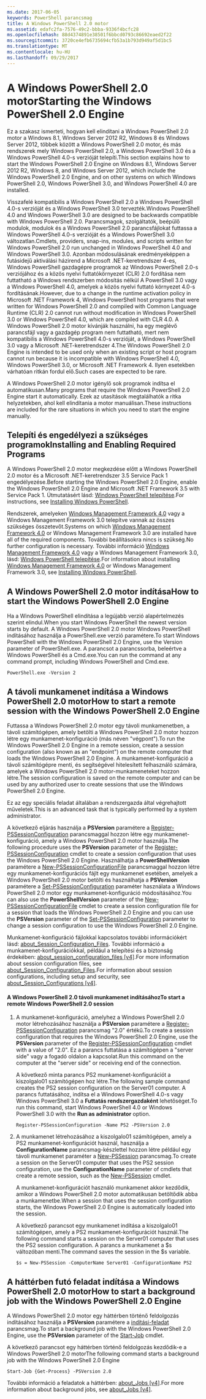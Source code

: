 ```yaml
---
ms.date: 2017-06-05
keywords: PowerShell parancsmag
title: A Windows PowerShell 2.0 motor
ms.assetid: edafc2fa-7576-49c2-bbba-9336f4bcfc28
ms.openlocfilehash: 88d4374891e38501f6bbcd0793c86692eaed2f22
ms.sourcegitcommit: 3720ce4efb6735694cfb53a1b793d949af5d1bc5
ms.translationtype: MT
ms.contentlocale: hu-HU
ms.lasthandoff: 09/29/2017
---
```

# <a name="starting-the-windows-powershell-20-engine"></a><span data-ttu-id="cb446-103">A Windows PowerShell 2.0 motor</span><span class="sxs-lookup"><span data-stu-id="cb446-103">Starting the Windows PowerShell 2.0 Engine</span></span>
<span data-ttu-id="cb446-104">Ez a szakasz ismerteti, hogyan kell elindítani a Windows PowerShell 2.0 motor a Windows 8.1, Windows Server 2012 R2, Windows 8 és Windows Server 2012, többek között a Windows PowerShell 2.0 motor, és más rendszerek mely Windows PowerShell 2.0, a Windows PowerShell 3.0 és a Windows PowerShell 4.0-s verzióját telepíti.</span><span class="sxs-lookup"><span data-stu-id="cb446-104">This section explains how to start the Windows PowerShell 2.0 Engine on Windows 8.1, Windows Server 2012 R2, Windows 8, and Windows Server 2012, which include the Windows PowerShell 2.0 Engine, and on other systems on which Windows PowerShell 2.0, Windows PowerShell 3.0, and Windows PowerShell 4.0 are installed.</span></span>

<span data-ttu-id="cb446-105">Visszafelé kompatibilis a Windows PowerShell 2.0 a Windows PowerShell 4.0-s verzióját és a Windows PowerShell 3.0 tervezték.</span><span class="sxs-lookup"><span data-stu-id="cb446-105">Windows PowerShell 4.0 and Windows PowerShell 3.0 are designed to be backwards compatible with Windows PowerShell 2.0.</span></span> <span data-ttu-id="cb446-106">Parancsmagok, szolgáltatók, beépülő modulok, modulok és a Windows PowerShell 2.0 parancsfájlokat futtassa a Windows PowerShell 4.0-s verzióját és a Windows PowerShell 3.0 változatlan.</span><span class="sxs-lookup"><span data-stu-id="cb446-106">Cmdlets, providers, snap-ins, modules, and scripts written for Windows PowerShell 2.0 run unchanged in Windows PowerShell 4.0 and Windows PowerShell 3.0.</span></span> <span data-ttu-id="cb446-107">Azonban módosulásának eredményeképpen a futásidejű aktiválási házirend a Microsoft .NET-keretrendszer 4-es, Windows PowerShell gazdagépre programok az Windows PowerShell 2.0-s verziójához és a közös nyelvi futtatókörnyezet (CLR) 2.0 fordítása nem futtatható a Windows rendszerben módosítás nélkül A PowerShell 3.0 vagy a Windows PowerShell 4.0, amelyek a közös nyelvi futtató környezet 4.0-s fordításának.</span><span class="sxs-lookup"><span data-stu-id="cb446-107">However, due to a change in the runtime activation policy in Microsoft .NET Framework 4, Windows PowerShell host programs that were written for Windows PowerShell 2.0 and compiled with Common Language Runtime (CLR) 2.0 cannot run without modification in Windows PowerShell 3.0 or Windows PowerShell 4.0, which are compiled with CLR 4.0.</span></span> <span data-ttu-id="cb446-108">A Windows PowerShell 2.0 motor kívánják használni, ha egy meglévő parancsfájl vagy a gazdagép program nem futtatható, mert nem kompatibilis a Windows PowerShell 4.0-s verzióját, a Windows PowerShell 3.0 vagy a Microsoft .NET-keretrendszer 4.</span><span class="sxs-lookup"><span data-stu-id="cb446-108">The Windows PowerShell 2.0 Engine is intended to be used only when an existing script or host program cannot run because it is incompatible with Windows PowerShell 4.0, Windows PowerShell 3.0, or Microsoft .NET Framework 4.</span></span> <span data-ttu-id="cb446-109">Ilyen esetekben várhatóan ritkán fordul elő.</span><span class="sxs-lookup"><span data-stu-id="cb446-109">Such cases are expected to be rare.</span></span>

<span data-ttu-id="cb446-110">A Windows PowerShell 2.0 motor igénylő sok programok indítsa el automatikusan.</span><span class="sxs-lookup"><span data-stu-id="cb446-110">Many programs that require the Windows PowerShell 2.0 Engine start it automatically.</span></span> <span data-ttu-id="cb446-111">Ezek az utasítások megtalálhatók a ritka helyzetekben, ahol kell elindítania a motor manuálisan.</span><span class="sxs-lookup"><span data-stu-id="cb446-111">These instructions are included for the rare situations in which you need to start the engine manually.</span></span>

## <a name="installing-and-enabling-required-programs"></a><span data-ttu-id="cb446-112">Telepíti és engedélyezi a szükséges programok</span><span class="sxs-lookup"><span data-stu-id="cb446-112">Installing and Enabling Required Programs</span></span>
<span data-ttu-id="cb446-113">A Windows PowerShell 2.0 motor megkezdése előtt a Windows PowerShell 2.0 motor és a Microsoft .NET-keretrendszer 3.5 Service Pack 1 engedélyezése.</span><span class="sxs-lookup"><span data-stu-id="cb446-113">Before starting the Windows PowerShell 2.0 Engine, enable the Windows PowerShell 2.0 Engine and Microsoft .NET Framework 3.5 with Service Pack 1.</span></span> <span data-ttu-id="cb446-114">Útmutatásért lásd: [Windows PowerShell telepítése](Installing-Windows-PowerShell.md).</span><span class="sxs-lookup"><span data-stu-id="cb446-114">For instructions, see [Installing Windows PowerShell](Installing-Windows-PowerShell.md).</span></span>

<span data-ttu-id="cb446-115">Rendszerek, amelyeken [Windows Management Framework 4.0](http://go.microsoft.com/fwlink/?LinkID=293881) vagy a Windows Management Framework 3.0 telepítve vannak az összes szükséges összetevőt.</span><span class="sxs-lookup"><span data-stu-id="cb446-115">Systems on which [Windows Management Framework 4.0](http://go.microsoft.com/fwlink/?LinkID=293881) or Windows Management Framework 3.0 are installed have all of the required components.</span></span> <span data-ttu-id="cb446-116">További beállításokra nincs is szükség.</span><span class="sxs-lookup"><span data-stu-id="cb446-116">No further configuration is necessary.</span></span> <span data-ttu-id="cb446-117">További információ [Windows Management Framework 4.0](http://go.microsoft.com/fwlink/?LinkID=293881) vagy a Windows Management Framework 3.0, lásd: [Windows PowerShell telepítése](Installing-Windows-PowerShell.md).</span><span class="sxs-lookup"><span data-stu-id="cb446-117">For information about installing [Windows Management Framework 4.0](http://go.microsoft.com/fwlink/?LinkID=293881) or Windows Management Framework 3.0, see [Installing Windows PowerShell](Installing-Windows-PowerShell.md).</span></span>

## <a name="how-to-start-the-windows-powershell-20-engine"></a><span data-ttu-id="cb446-118">A Windows PowerShell 2.0 motor indítása</span><span class="sxs-lookup"><span data-stu-id="cb446-118">How to start the Windows PowerShell 2.0 Engine</span></span>
<span data-ttu-id="cb446-119">Ha a Windows PowerShell elindítása a legújabb verzió alapértelmezés szerint elindul.</span><span class="sxs-lookup"><span data-stu-id="cb446-119">When you start Windows PowerShell the newest version starts by default.</span></span> <span data-ttu-id="cb446-120">A Windows PowerShell 2.0 motor Windows PowerShell indításához használja a PowerShell.exe verzió paramétere.</span><span class="sxs-lookup"><span data-stu-id="cb446-120">To start Windows PowerShell with the Windows PowerShell 2.0 Engine, use the Version parameter of PowerShell.exe.</span></span> <span data-ttu-id="cb446-121">A parancsot a parancssorba, beleértve a Windows PowerShell és a Cmd.exe.</span><span class="sxs-lookup"><span data-stu-id="cb446-121">You can run the command at any command prompt, including Windows PowerShell and Cmd.exe.</span></span>

```
PowerShell.exe -Version 2
```

## <a name="how-to-start-a-remote-session-with-the-windows-powershell-20-engine"></a><span data-ttu-id="cb446-122">A távoli munkamenet indítása a Windows PowerShell 2.0 motor</span><span class="sxs-lookup"><span data-stu-id="cb446-122">How to start a remote session with the Windows PowerShell 2.0 Engine</span></span>
<span data-ttu-id="cb446-123">Futtassa a Windows PowerShell 2.0 motor egy távoli munkamenetben, a távoli számítógépen, amely betölti a Windows PowerShell 2.0 motor hozzon létre egy munkamenet-konfiguráció (más néven "végpont").</span><span class="sxs-lookup"><span data-stu-id="cb446-123">To run the Windows PowerShell 2.0 Engine in a remote session, create a session configuration (also known as an "endpoint") on the remote computer that loads the Windows PowerShell 2.0 Engine.</span></span> <span data-ttu-id="cb446-124">A munkamenet-konfiguráció a távoli számítógépre menti, és segítségével hitelesített felhasználó számára, amelyek a Windows PowerShell 2.0 motor-munkameneteket hozzon létre.</span><span class="sxs-lookup"><span data-stu-id="cb446-124">The session configuration is saved on the remote computer and can be used by any authorized user to create  sessions that use the Windows PowerShell 2.0 Engine.</span></span>

<span data-ttu-id="cb446-125">Ez az egy speciális feladat általában a rendszergazda által végrehajtott műveletek.</span><span class="sxs-lookup"><span data-stu-id="cb446-125">This is an advanced task that is typically performed by a system administrator.</span></span>

<span data-ttu-id="cb446-126">A következő eljárás használja a **PSVersion** paramétere a [Register-PSSessionConfiguration](https://technet.microsoft.com/en-us/library/e9152ae2-bd6d-4056-9bc7-dc1893aa29ea) parancsmaggal hozzon létre egy munkamenet-konfiguráció, amely a Windows PowerShell 2.0 motor használja.</span><span class="sxs-lookup"><span data-stu-id="cb446-126">The following procedure uses the **PSVersion** parameter of the [Register-PSSessionConfiguration](https://technet.microsoft.com/en-us/library/e9152ae2-bd6d-4056-9bc7-dc1893aa29ea) cmdlet to create a session configuration that uses the Windows PowerShell 2.0 Engine.</span></span> <span data-ttu-id="cb446-127">Használhatja a **PowerShellVersion** paramétere a [New-PSSessionConfigurationFile](https://technet.microsoft.com/en-us/library/5f3e3633-6e90-479c-aea9-ba45a1954866) parancsmaggal hozzon létre egy munkamenet-konfigurációs fájlt egy munkamenet esetében, amelyek a Windows PowerShell 2.0 motor betölti és használhatja a **PSVersion** paramétere a [Set-PSSessionConfiguration](https://technet.microsoft.com/en-us/library/b21fbad3-1759-4260-b206-dcb8431cd6ea) paraméter használata a Windows PowerShell 2.0 motor egy munkamenet-konfiguráció módosításához.</span><span class="sxs-lookup"><span data-stu-id="cb446-127">You can also use the **PowerShellVersion** parameter of the [New-PSSessionConfigurationFile](https://technet.microsoft.com/en-us/library/5f3e3633-6e90-479c-aea9-ba45a1954866) cmdlet to create a session configuration file for a session that loads the Windows PowerShell 2.0 Engine and you can use the **PSVersion** parameter of the [Set-PSSessionConfiguration](https://technet.microsoft.com/en-us/library/b21fbad3-1759-4260-b206-dcb8431cd6ea) parameter to change a session configuration to use the Windows PowerShell 2.0 Engine.</span></span>

<span data-ttu-id="cb446-128">Munkamenet-konfiguráció fájlokkal kapcsolatos további információkért lásd: [about_Session_Configuration_Files](https://technet.microsoft.com/en-us/library/c7217447-1ebf-477b-a8ef-4dbe9a1473b8). További információ a munkamenet-konfigurációkkal, például a telepítési és a biztonság érdekében: [about_session_configuration_files [v4]](https://technet.microsoft.com/en-us/library/a2fbe12a-350c-4d04-be50-24102824e3ab).</span><span class="sxs-lookup"><span data-stu-id="cb446-128">For more information about session configuration files, see [about_Session_Configuration_Files](https://technet.microsoft.com/en-us/library/c7217447-1ebf-477b-a8ef-4dbe9a1473b8).For information about session configurations, including setup and security, see [about_Session_Configurations [v4]](https://technet.microsoft.com/en-us/library/a2fbe12a-350c-4d04-be50-24102824e3ab).</span></span>

#### <a name="to-start-a-remote-windows-powershell-20-session"></a><span data-ttu-id="cb446-129">A Windows PowerShell 2.0 távoli munkamenet indításához</span><span class="sxs-lookup"><span data-stu-id="cb446-129">To start a remote Windows PowerShell 2.0 session</span></span>

1. <span data-ttu-id="cb446-130">A munkamenet-konfiguráció, amelyhez a Windows PowerShell 2.0 motor létrehozásához használja a **PSVersion** paramétere a [Register-PSSessionConfiguration](https://technet.microsoft.com/en-us/library/e9152ae2-bd6d-4056-9bc7-dc1893aa29ea) parancsmag "2.0" értékű.</span><span class="sxs-lookup"><span data-stu-id="cb446-130">To create a session configuration that requires the Windows PowerShell 2.0 Engine, use the **PSVersion** parameter of the [Register-PSSessionConfiguration](https://technet.microsoft.com/en-us/library/e9152ae2-bd6d-4056-9bc7-dc1893aa29ea) cmdlet with a value of "2.0".</span></span> <span data-ttu-id="cb446-131">Ez a parancs futtatása a számítógépen a "server side" vagy a fogadó oldalon a kapcsolat.</span><span class="sxs-lookup"><span data-stu-id="cb446-131">Run this command on the computer at the "server side" or receiving end of the connection.</span></span>

    <span data-ttu-id="cb446-132">A következő minta parancs PS2 munkamenet-konfigurációt a kiszolgalo01 számítógépen hoz létre.</span><span class="sxs-lookup"><span data-stu-id="cb446-132">The following sample command creates the PS2 session configuration on the Server01 computer.</span></span> <span data-ttu-id="cb446-133">A parancs futtatásához, indítsa el a Windows PowerShell 4.0-s vagy Windows PowerShell 3.0 a **Futtatás rendszergazdaként** lehetőséget.</span><span class="sxs-lookup"><span data-stu-id="cb446-133">To run this command, start Windows PowerShell 4.0 or Windows PowerShell 3.0 with the **Run as administrator** option.</span></span>

    ```
    Register-PSSessionConfiguration -Name PS2 -PSVersion 2.0
    ```

2. <span data-ttu-id="cb446-134">A munkamenet létrehozásához a kiszolgalo01 számítógépen, amely a PS2 munkamenet-konfigurációt használ, használja a **ConfigurationName** parancsmag-készlettel hozzon létre például egy távoli munkamenet paraméter a [New-PSSession](https://technet.microsoft.com/en-us/library/76f6628c-054c-4eda-ba7a-a6f28daaa26f) parancsmag.</span><span class="sxs-lookup"><span data-stu-id="cb446-134">To create a session on the Server01 computer that uses the PS2 session configuration, use the **ConfigurationName** parameter of cmdlets that create a remote session, such as the [New-PSSession](https://technet.microsoft.com/en-us/library/76f6628c-054c-4eda-ba7a-a6f28daaa26f) cmdlet.</span></span>

    <span data-ttu-id="cb446-135">A munkamenet-konfigurációt használó munkamenet akkor kezdődik, amikor a Windows PowerShell 2.0 motor automatikusan betöltődik abba a munkamenetbe.</span><span class="sxs-lookup"><span data-stu-id="cb446-135">When a session that uses the session configuration starts, the Windows PowerShell 2.0 Engine is automatically loaded into the session.</span></span>

    <span data-ttu-id="cb446-136">A következő parancsot egy munkamenet indítása a kiszolgalo01 számítógépen, amely a PS2 munkamenet-konfigurációt használ.</span><span class="sxs-lookup"><span data-stu-id="cb446-136">The following command starts a session on the Server01 computer that uses the PS2 session configuration.</span></span> <span data-ttu-id="cb446-137">A parancs a munkamenet a $s változóban menti.</span><span class="sxs-lookup"><span data-stu-id="cb446-137">The command saves the session in the $s variable.</span></span>

    ```
    $s = New-PSSession -ComputerName Server01 -ConfigurationName PS2
    ```

## <a name="how-to-start-a-background-job-with-the-windows-powershell-20-engine"></a><span data-ttu-id="cb446-138">A háttérben futó feladat indítása a Windows PowerShell 2.0 motor</span><span class="sxs-lookup"><span data-stu-id="cb446-138">How to start a background job with the Windows PowerShell 2.0 Engine</span></span>
<span data-ttu-id="cb446-139">A Windows PowerShell 2.0 motor egy háttérben történő feldolgozás indításához használja a **PSVersion** paramétere a [indítási-feladat](https://technet.microsoft.com/en-us/library/2bc04935-0deb-4ec0-b856-d7290cca6442) parancsmag.</span><span class="sxs-lookup"><span data-stu-id="cb446-139">To start a background job with the Windows PowerShell 2.0 Engine, use the **PSVersion** parameter of the [Start-Job](https://technet.microsoft.com/en-us/library/2bc04935-0deb-4ec0-b856-d7290cca6442) cmdlet.</span></span>

<span data-ttu-id="cb446-140">A következő parancsot egy háttérben történő feldolgozás kezdődik-e a Windows PowerShell 2.0 motor</span><span class="sxs-lookup"><span data-stu-id="cb446-140">The following command starts a background job with the Windows PowerShell 2.0 Engine</span></span>

```
Start-Job {Get-Process} -PSVersion 2.0
```

<span data-ttu-id="cb446-141">További információ a feladatok a háttérben: [about_Jobs [v4]](https://docs.microsoft.com/powershell/module/microsoft.powershell.core/about/about_jobs?view=powershell-4.0).</span><span class="sxs-lookup"><span data-stu-id="cb446-141">For more information about background jobs, see [about_Jobs [v4]](https://docs.microsoft.com/powershell/module/microsoft.powershell.core/about/about_jobs?view=powershell-4.0).</span></span>

